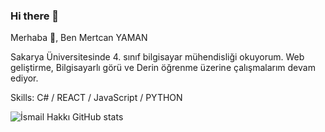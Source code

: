 ### Hi there 👋

<!--
**ismailhsahin/ismailhsahin** is a ✨ _special_ ✨ repository because its `README.md` (this file) appears on your GitHub profile.

Here are some ideas to get you started:

- 🔭 I’m currently working on ...
- 🌱 I’m currently learning ...
- 👯 I’m looking to collaborate on ...
- 🤔 I’m looking for help with ...
- 💬 Ask me about ...
- 📫 How to reach me: ...
- 😄 Pronouns: ...
- ⚡ Fun fact: ...
-->
Merhaba 👋, Ben Mertcan YAMAN

Sakarya Üniversitesinde 4. sınıf bilgisayar mühendisliği okuyorum.
Web geliştirme, Bilgisayarlı görü ve Derin öğrenme üzerine çalışmalarım devam ediyor.

Skills: C# / REACT / JavaScript / PYTHON



![İsmail Hakkı GitHub stats](https://github-readme-stats.vercel.app/api?username=ismailhsahin&show_icons=true&theme=radical)

